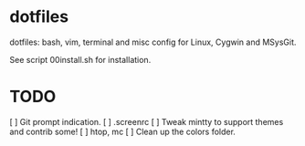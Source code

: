# dotfiles

dotfiles: bash, vim, terminal and misc config for
Linux, Cygwin and MSysGit.

See script 00install.sh for installation.


# TODO
[ ] Git prompt indication.
[ ] .screenrc
[ ] Tweak mintty to support themes and contrib some!
[ ] htop, mc
[ ] Clean up the colors folder.

